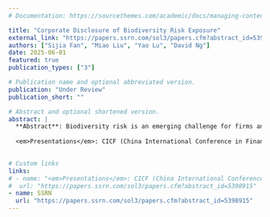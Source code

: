 ```yaml
---
# Documentation: https://sourcethemes.com/academic/docs/managing-content/

title: "Corporate Disclosure of Biodiversity Risk Exposure"
external_link: "https://papers.ssrn.com/sol3/papers.cfm?abstract_id=5398915"
authors: ["Sijia Fan", "Miao Liu", "Yao Lu", "David Ng"]
date: 2025-06-01
featured: true
publication_types: ["3"]

# Publication name and optional abbreviated version.
publication: "Under Review"
publication_short: ""

# Abstract and optional shortened version.
abstract: |
  **Abstract**: Biodiversity risk is an emerging challenge for firms and a growing concern for investors. We evaluate how companies disclose biodiversity risk exposure in their 10-K filings and how these disclosures shape investor perceptions. Using a two-step approach that combines natural language processing and large language models, we identify and classify voluntary disclosure of exposure to biodiversity risk as either direct (explicit acknowledgments of exposure) or indirect (implied exposure embedded in business discussions). We find that firms are more likely to disclose biodiversity risk exposure, particularly through direct disclosure, when institutional ownership is higher and when local stakeholder pressure intensifies. While managers tend to issue direct disclosures in response to information demand, investors react more strongly to indirect disclosures, especially when these disclosures appear for the first time. This divergence underscores a tension in disclosure preferences for exposure to emerging and rapidly evolving risks such as biodiversity: managers prioritize "reliability" and disclose only when confident, whereas investors value "relevance" and respond more strongly to timely, even if less definitive, signals.
  
  <em>Presentations</em>: CICF (China International Conference in Finance) 2025; SMU SOAR Accounting Symposium 2024*; 2024 HKUST Conference Accounting Research Symposium*; Cornell Accounting Brown Bag*
  

# Custom links
links:
# - name: "<em>Presentations</em>: CICF (China International Conference in Finance) 2025; SMU SOAR Accounting Symposium 2024*; 2024 HKUST Conference Accounting Research Symposium*; Cornell Accounting Brown Bag*"
#  url: "https://papers.ssrn.com/sol3/papers.cfm?abstract_id=5398915"
- name: SSRN
  url: "https://papers.ssrn.com/sol3/papers.cfm?abstract_id=5398915"
---
```

